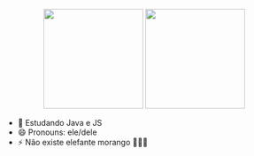 
<div>
  <p align="center">
    <img height="180em" src="https://github-readme-stats.vercel.app/api?username=QueijoQualho&show_icons=true&theme=dracula">
    <img height="180em" src="https://github-readme-stats.vercel.app/api/top-langs/?username=QueijoQualho&layout=compact">
  </p>
</div>

- 🌱 Estudando Java e JS
- 😄 Pronouns: ele/dele
- ⚡ Não existe elefante morango 🚫🐘🍓
